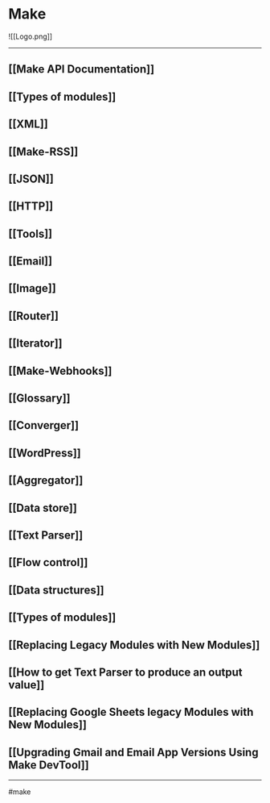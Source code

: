 # Make

![[Logo.png]]

---

## [[Make API Documentation]]

## [[Types of modules]]

## [[XML]]

## [[Make-RSS]]

## [[JSON]]

## [[HTTP]]

## [[Tools]]

## [[Email]]

## [[Image]]

## [[Router]]

## [[Iterator]]

## [[Make-Webhooks]]

## [[Glossary]]

## [[Converger]]

## [[WordPress]]

## [[Aggregator]]

## [[Data store]]

## [[Text Parser]]

## [[Flow control]]

## [[Data structures]]

## [[Types of modules]]

## [[Replacing Legacy Modules with New Modules]]

## [[How to get Text Parser to produce an output value]]

## [[Replacing Google Sheets legacy Modules with New Modules]]

## [[Upgrading Gmail and Email App Versions Using Make DevTool]]

---
#make 